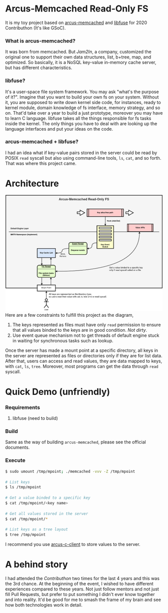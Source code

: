 # Arcus-Memcached Read-Only FS
It is my toy project based on [arcus-memcached](https://github.com/naver/arcus-memcached) and [libfuse](https://github.com/libfuse/libfuse) for 2020 Contributhon (It's like GSoC).

### What is arcus-memcached?
It was born from memcached. But *Jam2In*, a company, customized the original one to support their own data structures, list, b+tree, map, and optimized. So basically, it is a NoSQL key-value in-memory cache server, but has different characteristics.

### libfuse?
It's a user-space file system framework. You may ask "what's the purpose of it?". Imagine that you want to build your own fs on your system. Without it, you are supposed to write down kernel side code, for instances, ready to kernel module, domain knowledge of fs interface, memory strategy, and so on. That'd take over a year to build a just prototype, moreover you may have to learn C language. libfuse takes all the things responsible for fs tasks inside the kernel. The only things you have to deal with are looking up the language interfaces and put your ideas on the code.

### arcus-memcached + libfuse?
I had an idea what if key-value pairs stored in the server could be read by POSIX `read` syscall but also using command-line tools, `ls`, `cat`, and so forth. That was where this project came.

# Architecture
![architecture-diagram](./resources/architecture-diagram.png)
Here are a few constraints to fulfill this project as the diagram,
1. The keys represented as files must have only `read` permission to ensure that all values binded to the keys are in good condition. *Not dirty*.
2. Use event queue mechanism not to get threads of default engine stuck in waiting for synchronous tasks such as lookup.

Once the server has made a mount point at a specific directory, all keys in the server are represented as files or directories only if they are for list data. After that, users can access and read values, they are data mapped to keys, with `cat`, `ls`, `tree`. Moreover, most programs can get the data through `read` syscall.

# Quick Demo (unfriendly)
### Requirements
1. libfuse (need to build)

### Build
Same as the way of building `arcus-memcached`, please see the official documents.

### Execute
```sh
$ sudo umount /tmp/mpoint; ./memcached -vvv -Z /tmp/mpoint

# List keys
$ ls /tmp/mpoint

# Get a value binded to a specific key
$ cat /tmp/mpoint/<key name>

# Get all values stored in the server
$ cat /tmp/mpoint/*

# List keys as a tree layout
$ tree /tmp/mpoint
```
I recommend you use [arcus-c-client](https://github.com/naver/arcus-c-client) to store values to the server.

# A behind story
I had attended the *Contributhon* two times for the last 4 years and this was the 3rd chance. At the beginning of the event, I wished to have different experiences compared to these years. Not just follow mentors and not just fill Pull Requests, but prefer to put something I didn't ever know together and into reality. It'd be good for me to smash the frame of my brain and see how both technologies work in detail.
